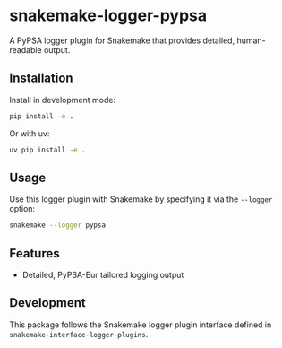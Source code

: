 <!--
SPDX-FileCopyrightText: Contributors to PyPSA-Eur <https://github.com/pypsa/pypsa-eur>
SPDX-License-Identifier: CC-BY-4.0
-->

# snakemake-logger-pypsa

A PyPSA logger plugin for Snakemake that provides detailed, human-readable output.

## Installation

Install in development mode:

```bash
pip install -e .
```

Or with uv:

```bash
uv pip install -e .
```

## Usage

Use this logger plugin with Snakemake by specifying it via the `--logger` option:

```bash
snakemake --logger pypsa
```

## Features

- Detailed, PyPSA-Eur tailored logging output

## Development

This package follows the Snakemake logger plugin interface defined in
`snakemake-interface-logger-plugins`.
